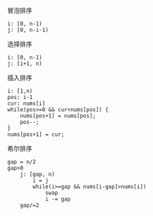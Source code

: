 冒泡排序

```
i: [0, n-1)
j: [0, n-i-1)
```

选择排序

```
i: [0, n-1)
j: [i+1, n)
```

插入排序

```
i: [1,n)
pos: i-1
cur: nums[i]
while(pos>=0 && cur<nums[pos]) {
	nums[pos+1] = nums[pos];
	pos--;
}
nums[pos+1] = cur;
```

希尔排序

```
gap = n/2
gap>0
	j: [gap, n)
        i = j 
        while(i>=gap && nums[i-gap]>nums[i])
            swap
            i -= gap
	gap/=2
```

